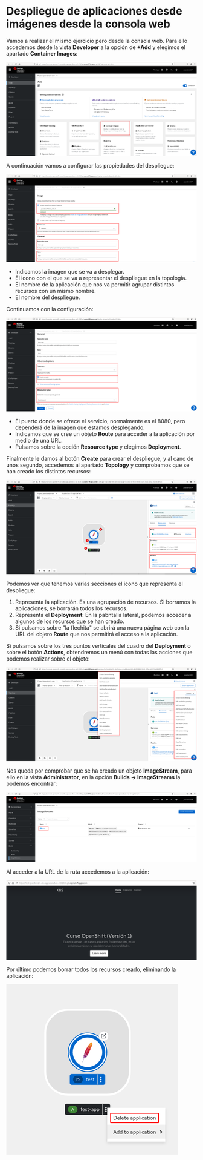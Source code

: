 # Despliegue de aplicaciones desde imágenes desde la consola web

Vamos a realizar el mismo ejercicio pero desde la consola web. Para ello accedemos desde la vista **Developer** a la opción de **+Add** y elegimos el apartado **Container Images**:

![imagenweb](img/imagenweb1.png)

A continuación vamos a configurar las propiedades del despliegue:

![imagenweb](img/imagenweb2.png)

* Indicamos la imagen que se va a desplegar.
* El icono con el que se va a representar el despliegue en la topología.
* El nombre de la aplicación que nos va permitir agrupar distintos recursos con un mismo nombre.
* El nombre del despliegue.

Continuamos con la configuración:

![imagenweb](img/imagenweb3.png)

* El puerto donde se ofrece el servicio, normalmente es el 8080, pero dependerá de la imagen que estamos desplegando.
* Indicamos que se cree un objeto **Route** para acceder a la aplicación por medio de una URL.
* Pulsamos sobre la opción **Resource type** y elegimos **Deployment**.

Finalmente le damos al botón **Create** para crear el despliegue, y al cano de unos segundo, accedemos al apartado **Topology** y comprobamos que se han creado los distintos recursos:

![imagenweb](img/imagenweb4.png)

Podemos ver que tenemos varias secciones el icono que representa el despliegue:

1. Representa la aplicación. Es una agrupación de recursos. Si borramos la aplicaciones, se borrarán todos los recursos.
2. Representa el **Deployment**: En la pabntalla lateral, podemos acceder a algunos de los recursos que se han creado.
3. Si pulsamos sobre "la flechita" se abrirá una nueva página web con la URL del objero **Route** que nos permitirá el acceso a la aplicación.

Si pulsamos sobre los tres puntos verticales del cuadro del **Deployment** o sobre el botón **Actions**, obtendremos un menú con todas las acciones que podemos realizar sobre el objeto:

![imagenweb](img/imagenweb5.png)

Nos queda por comprobar que se ha creado un objeto **ImageStream**, para ello en la vista **Administrator**, en la opción **Builds -> ImageStreams** la podemos encontrar:

![imagenweb](img/imagenweb6.png)

Al acceder a la URL de la ruta accedemos a la aplicación:

![imagenweb](img/imagenweb7.png)

Por último podemos borrar todos los recursos creado, eliminando la aplicación:

![imagenweb](img/imagenweb8.png)